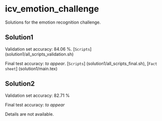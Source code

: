 # icv_emotion_challenge
Solutions for the emotion recognition challenge.

## Solution1

Validation set accuracy: 84.06 %. [`Scripts`] (solution1/all_scripts_validation.sh)

Final test accuracy: _to appear_. [`Scripts`] (solution1/all_scripts_final.sh), [`Fact sheet`] (solution1/main.tex)


## Solution2

Validation set accuracy: 82.71 %

Final test accuracy: _to appear_

Details are not available.

